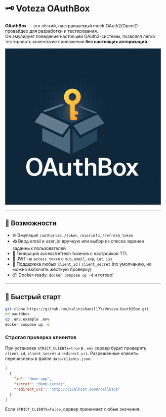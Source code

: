 # 🗝️ Voteza OAuthBox

**OAuthBox** — это лёгкий, настраиваемый mock OAuth2/OpenID провайдер для разработки и тестирования.  
Он эмулирует поведение настоящей OAuth2-системы, позволяя легко тестировать клиентские приложения **без настоящих авторизаций**.

![OAuthBox Logo](./logo-generated.png)

---

## 🚀 Возможности

- 🌐 Эмуляция `/authorize`, `/token`, `/userinfo`, `/refresh_token`
- 📥 Ввод email и user_id вручную или выбор из списка заранее заданных пользователей
- 🔁 Генерация access/refresh токенов с настройкой TTL
- 🔐 JWT на `access_token` с `sub`, `email`, `exp`, `iat`, `iss`
- 🧪 Поддержка любых `client_id` / `client_secret` (по умолчанию, но можно включить жёсткую проверку)
- 📦 Docker-ready: `docker compose up -d` и готово!

---

## 🧭 Быстрый старт

```bash
git clone https://github.com/kalininDanil17Y/Voteza-Oauth2Box.git
cd oauthbox
cp .env.example .env
docker compose up -d
```

### Строгая проверка клиентов

При установке `STRICT_CLIENTS=true` в `.env` сервер будет проверять `client_id`, `client_secret` и `redirect_uri`.
Разрешённые клиенты перечислены в файле `data/clients.json`:

```json
[
  {
    "id": "demo-app",
    "secret": "demo-secret",
    "redirect_uri": "http://localhost:3000/callback"
  }
]
```

Если `STRICT_CLIENTS=false`, сервер принимает любые значения.
